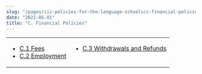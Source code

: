 ```yaml
---
slug: "/pages/iii-policies-for-the-language-schools/c-financial-policies"
date: "2021-05-01"
title: "C. Financial Policies"
---
```


<table border="0">

<tbody>

<tr valign="top">

<td>

- [C.1 Fees](/pages/iii-policies-for-the-language-schools/c-financial-policies/c-1-fees)
- [C.2 Employment](/pages/iii-policies-for-the-language-schools/c-financial-policies/c-2-employment)

</td>

<td>

- [C.3 Withdrawals and Refunds](/pages/iii-policies-for-the-language-schools/c-financial-policies/c-3-withdrawals-and-refunds)

</td>

</tr>

</tbody>

</table>
